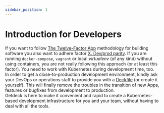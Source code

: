 ```yaml
---
sidebar_position: 1
---
```

# Introduction for Developers
If you want to follow [The Twelve-Factor App](https://12factor.net/) methodology for building software you also want to
adhere factor [X. Dev/prod parity](https://12factor.net/dev-prod-parity). If you are running `docker-compose`, `vagrant`
or local _virtualenv_ (of any kind) without using containers, you are not really following this approach 
(or at least this factor). You need to work with Kubernetes during development time, too.  
In order to get a close-to-production development environment, kindly ask your DevOps or operations staff to provide you 
with a [Deckfile](/docs/deckfile/specs) (or create it yourself). This will finally remove the troubles in the transition 
of new Apps, features or bugfixes from development to production.  
Getdeck is here to make it convenient and rapid to create a Kubernetes-based development infrastructure for you and 
your team, without having to deal with all the tools. 